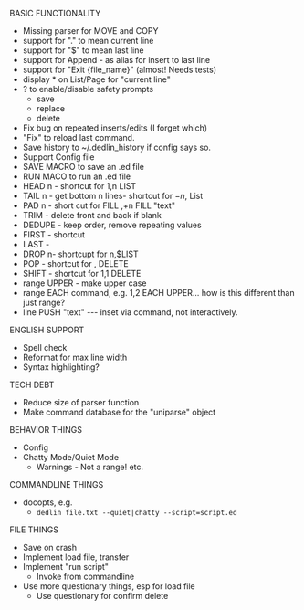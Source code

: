 BASIC FUNCTIONALITY
- Missing parser for MOVE and COPY
- support for "." to mean current line
- support for "$" to mean last line
- support for Append - as alias for insert to last line
- support for "Exit {file_name}" (almost! Needs tests)
- display * on List/Page for "current line"
- ? to enable/disable safety prompts
  - save
  - replace
  - delete
- Fix bug on repeated inserts/edits (I forget which)
- "Fix" to reload last command.
- Save history to ~/.dedlin_history if config says so.
- Support Config file
- SAVE MACRO to save an .ed file
- RUN MACO to run an .ed file
- HEAD n - shortcut for 1,n LIST
- TAIL n - get bottom n lines- shortcut for $-n,$ List
- PAD n - short cut for FILL $,$+n FILL "text"
- TRIM - delete front and back if blank
- DEDUPE - keep order, remove repeating values
- FIRST - shortcut
- LAST - 
- DROP n- shortcupt for n,$LIST
- POP - shortcut for $,$ DELETE
- SHIFT - shortcut for 1,1 DELETE
- range UPPER - make upper case
- range EACH command, e.g. 1,2 EACH UPPER... how is this different than just range?
- line PUSH "text" --- inset via command, not interactively.

ENGLISH SUPPORT
- Spell check
- Reformat for max line width
- Syntax highlighting?

TECH DEBT
- Reduce size of parser function
- Make command database for the "uniparse" object

BEHAVIOR THINGS
- Config
- Chatty Mode/Quiet Mode
  - Warnings - Not a range! etc.

COMMANDLINE THINGS
- docopts, e.g.
  - `dedlin file.txt --quiet|chatty --script=script.ed`

FILE THINGS
- Save on crash
- Implement load file, transfer
- Implement "run script"
  - Invoke from commandline
- Use more questionary things, esp for load file
  - Use questionary for confirm delete

